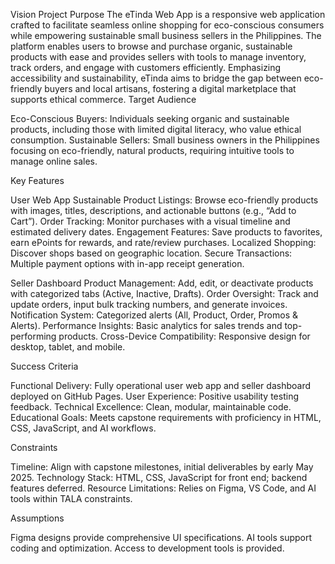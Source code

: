Vision
Project Purpose
   The eTinda Web App is a responsive web application crafted to facilitate seamless online shopping for eco-conscious consumers while empowering sustainable small business sellers in the Philippines. The platform enables users to browse and purchase organic, sustainable products with ease and provides sellers with tools to manage inventory, track orders, and engage with customers efficiently. Emphasizing accessibility and sustainability, eTinda aims to bridge the gap between eco-friendly buyers and local artisans, fostering a digital marketplace that supports ethical commerce.
Target Audience

Eco-Conscious Buyers: Individuals seeking organic and sustainable products, including those with limited digital literacy, who value ethical consumption.
Sustainable Sellers: Small business owners in the Philippines focusing on eco-friendly, natural products, requiring intuitive tools to manage online sales.

Key Features

User Web App
Sustainable Product Listings: Browse eco-friendly products with images, titles, descriptions, and actionable buttons (e.g., “Add to Cart”).
Order Tracking: Monitor purchases with a visual timeline and estimated delivery dates.
Engagement Features: Save products to favorites, earn ePoints for rewards, and rate/review purchases.
Localized Shopping: Discover shops based on geographic location.
Secure Transactions: Multiple payment options with in-app receipt generation.


Seller Dashboard
Product Management: Add, edit, or deactivate products with categorized tabs (Active, Inactive, Drafts).
Order Oversight: Track and update orders, input bulk tracking numbers, and generate invoices.
Notification System: Categorized alerts (All, Product, Order, Promos & Alerts).
Performance Insights: Basic analytics for sales trends and top-performing products.
Cross-Device Compatibility: Responsive design for desktop, tablet, and mobile.



Success Criteria

Functional Delivery: Fully operational user web app and seller dashboard deployed on GitHub Pages.
User Experience: Positive usability testing feedback.
Technical Excellence: Clean, modular, maintainable code.
Educational Goals: Meets capstone requirements with proficiency in HTML, CSS, JavaScript, and AI workflows.

Constraints

Timeline: Align with capstone milestones, initial deliverables by early May 2025.
Technology Stack: HTML, CSS, JavaScript for front end; backend features deferred.
Resource Limitations: Relies on Figma, VS Code, and AI tools within TALA constraints.

Assumptions

Figma designs provide comprehensive UI specifications.
AI tools support coding and optimization.
Access to development tools is provided.

